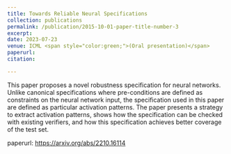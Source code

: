 ```yaml
---
title: Towards Reliable Neural Specifications
collection: publications
permalink: /publication/2015-10-01-paper-title-number-3
excerpt: 
date: 2023-07-23
venue: ICML <span style="color:green;">(Oral presentation)</span>
paperurl: 
citation: 

---
```


This paper proposes a novel robustness specification for neural networks. Unlike canonical specifications where pre-conditions are defined as constraints on the neural network input, the specification used in this paper are defined as particular activation patterns. The paper presents a strategy to extract activation patterns, shows how the specification can be checked with existing verifiers, and how this specification achieves better coverage of the test set.

paperurl: https://arxiv.org/abs/2210.16114
